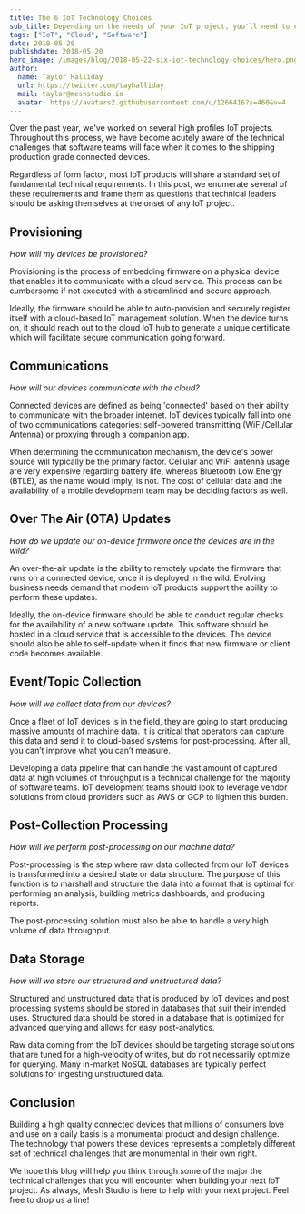 ```yaml
---
title: The 6 IoT Technology Choices
sub_title: Depending on the needs of your IoT project, you'll need to choose wisely.
tags: ["IoT", "Cloud", "Software"]
date: 2018-05-20
publishdate: 2018-05-20
hero_image: /images/blog/2018-05-22-six-iot-technology-choices/hero.png
author:
  name: Taylor Halliday
  url: https://twitter.com/tayhalliday
  mail: taylor@meshstudio.io
  avatar: https://avatars2.githubusercontent.com/u/1266416?s=460&v=4
---
```


Over the past year, we've worked on several high profiles IoT projects. Throughout this process, we have become acutely aware of the technical challenges that software teams will face when it comes to the shipping production grade connected devices.
 
Regardless of form factor, most IoT products will share a standard set of fundamental technical requirements. In this post, we enumerate several of these requirements and frame them as questions that technical leaders should be asking themselves at the onset of any IoT project.

## Provisioning

_How will my devices be provisioned?_

Provisioning is the process of embedding firmware on a physical device that enables it to communicate with a cloud service. This process can be cumbersome if not executed with a streamlined and secure approach. 

Ideally, the firmware should be able to auto-provision and securely register itself with a cloud-based IoT management solution.  When the device turns on, it should reach out to the cloud IoT hub to generate a unique certificate which will facilitate secure communication going forward.

## Communications

_How will our devices communicate with the cloud?_

Connected devices are defined as being 'connected' based on their ability to communicate with the broader internet. IoT devices typically fall into one of two communications categories: self-powered transmitting (WiFi/Cellular Antenna) or proxying through a companion app.

When determining the communication mechanism, the device's power source will typically be the primary factor. Cellular and WiFi antenna usage are very expensive regarding battery life, whereas Bluetooth Low Energy (BTLE), as the name would imply, is not. The cost of cellular data and the availability of a mobile development team may be deciding factors as well. 

## Over The Air (OTA) Updates

_How do we update our on-device firmware once the devices are in the wild?_

An over-the-air update is the ability to remotely update the firmware that runs on a connected device, once it is deployed in the wild. Evolving business needs demand that modern IoT products support the ability to perform these updates. 

Ideally, the on-device firmware should be able to conduct regular checks for the availability of a new software update. This software should be hosted in a cloud service that is accessible to the devices. The device should also be able to self-update when it finds that new firmware or client code becomes available. 

## Event/Topic Collection

_How will we collect data from our devices?_

Once a fleet of IoT devices is in the field, they are going to start producing massive amounts of machine data. It is critical that operators can capture this data and send it to cloud-based systems for post-processing. After all, you can’t improve what you can’t measure. 

Developing a data pipeline that can handle the vast amount of captured data at high volumes of throughput is a technical challenge for the majority of software teams. IoT development teams should look to leverage vendor solutions from cloud providers such as AWS or GCP to lighten this burden.

## Post-Collection Processing

_How will we perform post-processing on our machine data?_

Post-processing is the step where raw data collected from our IoT devices is transformed into a desired state or data structure. The purpose of this function is to marshall and structure the data into a format that is optimal for performing an analysis, building metrics dashboards, and producing reports. 

The post-processing solution must also be able to handle a very high volume of data throughput. 

## Data Storage

_How will we store our structured and unstructured data?_

Structured and unstructured data that is produced by IoT devices and post processing systems should be stored in databases that suit their intended uses. Structured data should be stored in a database that is optimized for advanced querying and allows for easy post-analytics. 

Raw data coming from the IoT devices should be targeting storage solutions that are tuned for a high-velocity of writes, but do not necessarily optimize for querying. Many in-market NoSQL databases are typically perfect solutions for ingesting unstructured data.

## Conclusion

Building a high quality connected devices that millions of consumers love and use on a daily basis is a monumental product and design challenge. The technology that powers these devices represents a completely different set of technical challenges that are monumental in their own right.

We hope this blog will help you think through some of the major the technical challenges that you will encounter when building your next IoT project. As always, Mesh Studio is here to help with your next project. Feel free to drop us a line!
